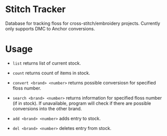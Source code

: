 # Stitch Tracker
Database for tracking floss for cross-stitch/embroidery projects. Currently only supports DMC to Anchor conversions.

# Usage
* `list` returns list of current stock.
* `count` returns count of items in stock.
* `convert <brand> <number>` returns possible conversiosn for specified floss number.

* `search <brand> <number>` returns information for specified floss number (if in stock). If unavailable, program will check if there are possible conversions into the other brand.
* `add <brand> <number>` adds entry to stock.
* `del <brand> <number>` deletes entry from stock.